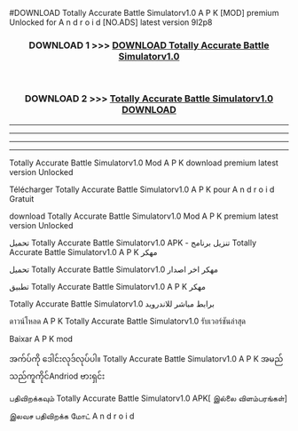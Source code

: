 #DOWNLOAD Totally Accurate Battle Simulatorv1.0 A P K [MOD] premium Unlocked for A n d r o i d [NO.ADS] latest version 9l2p8



<div align="center">

<h3>DOWNLOAD 1 >>> <a href="https://teeasianyam.web.app?sq=Totally Accurate Battle Simulatorv1.0">DOWNLOAD Totally Accurate Battle Simulatorv1.0 </a></h3><br>

<h3>DOWNLOAD 2 >>> <a href="https://teeasianyam.web.app?sq=Totally Accurate Battle Simulatorv1.0 ">Totally Accurate Battle Simulatorv1.0  DOWNLOAD </a></h3>

</div>


----------------------------------------------------------

----------------------------------------------------------

----------------------------------------------------------

----------------------------------------------------------


Totally Accurate Battle Simulatorv1.0  Mod A P K download premium latest version Unlocked

Télécharger Totally Accurate Battle Simulatorv1.0  A P K pour A n d r o i d Gratuit

download Totally Accurate Battle Simulatorv1.0  Mod A P K premium latest version Unlocked

تحميل Totally Accurate Battle Simulatorv1.0  APK - تنزيل برنامج Totally Accurate Battle Simulatorv1.0  A P K مهكر

تحميل Totally Accurate Battle Simulatorv1.0  مهكر اخر اصدار

تطبيق Totally Accurate Battle Simulatorv1.0  A P K مهكر

Totally Accurate Battle Simulatorv1.0  برابط مباشر للاندرويد

ดาวน์โหลด A P K Totally Accurate Battle Simulatorv1.0  รับเวอร์ชันล่าสุด

Baixar A P K mod

အက်ပ်ကို ဒေါင်းလုဒ်လုပ်ပါ။ Totally Accurate Battle Simulatorv1.0  A P K အမည်သည်ကူကိုင်Andriod ဗားရှင်း

பதிவிறக்கவும் Totally Accurate Battle Simulatorv1.0  APK[ இல்லை விளம்பரங்கள்] 
 
இலவச பதிவிறக்க மோட் A n d r o i d



